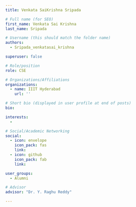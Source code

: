 ```yaml
---
title: Venkata SaiKrishna Sripada

# Full name (for SEO)
first_name: Venkata Sai Krishna
last_name: Sripada

# Username (this should match the folder name)
authors:
  - Sripada_venkatasai_krishna

superuser: false

# Role/position
role: CSE

# Organizations/Affiliations
organizations:
  - name: IIIT Hyderabad
    url: ''

# Short bio (displayed in user profile at end of posts)
bio: 

interests:
  - 

# Social/Academic Networking
social:
  - icon: envelope
    icon_pack: fas
    link: 
  - icon: github
    icon_pack: fab
    link: 

user_groups:
  - Alumni

# Advisor
advisor: "Dr. Y. Raghu Reddy"

---
```

